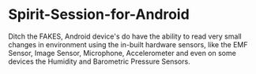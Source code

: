 # Spirit-Session-for-Android
Ditch the FAKES, Android device's do have the ability to read very small changes in environment using the in-built hardware sensors, like the EMF Sensor, Image Sensor, Microphone, Accelerometer and even on some devices the Humidity and Barometric Pressure Sensors. 
